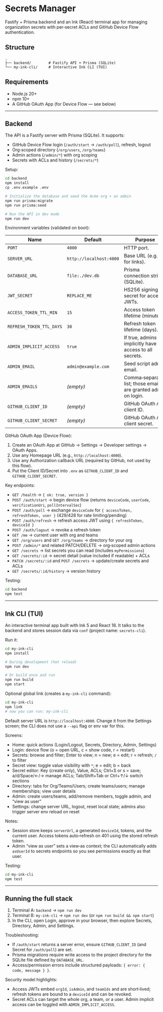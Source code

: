 # Secrets Manager

Fastify + Prisma backend and an Ink (React) terminal app for managing organization secrets with per‑secret ACLs and GitHub Device Flow authentication.

## Structure

```
.
├── backend/        # Fastify API + Prisma (SQLite)
└── my-ink-cli/     # Interactive Ink CLI (TUI)
```

## Requirements

- Node.js 20+
- npm 10+
- A GitHub OAuth App (for Device Flow — see below)

---

## Backend

The API is a Fastify server with Prisma (SQLite). It supports:

- GitHub Device Flow login (`/auth/start` → `/auth/poll`), refresh, logout
- Org‑scoped directory (`/org/users`, `/org/teams`)
- Admin actions (`/admin/*`) with org scoping
- Secrets with ACLs and history (`/secrets/*`)

Setup:

```bash
cd backend
npm install
cp .env.example .env

# Initialize the database and seed the Acme org + an admin
npm run prisma:migrate
npm run prisma:seed

# Run the API in dev mode
npm run dev
```

Environment variables (validated on boot):

| Name | Default | Purpose |
| --- | --- | --- |
| `PORT` | `4000` | HTTP port. |
| `SERVER_URL` | `http://localhost:4000` | Base URL (e.g., for links). |
| `DATABASE_URL` | `file:./dev.db` | Prisma connection string (SQLite). |
| `JWT_SECRET` | `REPLACE_ME` | HS256 signing secret for access JWTs. |
| `ACCESS_TOKEN_TTL_MIN` | `15` | Access token lifetime (minutes). |
| `REFRESH_TOKEN_TTL_DAYS` | `30` | Refresh token lifetime (days). |
| `ADMIN_IMPLICIT_ACCESS` | `true` | If true, admins implicitly have RW access to all secrets. |
| `ADMIN_EMAIL` | `admin@example.com` | Seed script admin email. |
| `ADMIN_EMAILS` | _(empty)_ | Comma‑separated list; those emails are granted admin on login. |
| `GITHUB_CLIENT_ID` | _(empty)_ | GitHub OAuth App client ID. |
| `GITHUB_CLIENT_SECRET` | _(empty)_ | GitHub OAuth App client secret. |

GitHub OAuth App (Device Flow):

1. Create an OAuth App at GitHub → Settings → Developer settings → OAuth Apps.
2. Use any Homepage URL (e.g., `http://localhost:4000`).
3. Use any Authorization callback URL (required by GitHub, not used by this flow).
4. Put the Client ID/Secret into `.env` as `GITHUB_CLIENT_ID` and `GITHUB_CLIENT_SECRET`.

Key endpoints:

- `GET /health` → `{ ok: true, version }`
- `POST /auth/start` → begin device flow (returns `deviceCode`, `userCode`, `verificationUri`, `pollIntervalSec`)
- `POST /auth/poll` → exchange `deviceCode` for `{ accessToken, refreshToken, user }` (429/428 for rate limiting/pending)
- `POST /auth/refresh` → refresh access JWT using `{ refreshToken, deviceId }`
- `POST /auth/logout` → revoke a refresh token
- `GET /me` → current user with org and teams
- `GET /org/users` and `GET /org/teams` → directory for your org
- `POST /admin/*` and related PATCH/DELETE → org‑scoped admin actions
- `GET /secrets` → list secrets you can read (includes `myPermissions`)
- `GET /secrets/:id` → secret detail (value included if readable) + ACLs
- `PATCH /secrets/:id` and `POST /secrets` → update/create secrets and ACLs
- `GET /secrets/:id/history` → version history

Testing:

```bash
cd backend
npm test
```

---

## Ink CLI (TUI)

An interactive terminal app built with Ink 5 and React 18. It talks to the backend and stores session data via `conf` (project name: `secrets-cli`).

Run it:

```bash
cd my-ink-cli
npm install

# During development (hot reload)
npm run dev

# Or build once and run
npm run build
npm start
```

Optional global link (creates a `my-ink-cli` command):

```bash
cd my-ink-cli
npm link
# now you can run: my-ink-cli
```

Default server URL is `http://localhost:4000`. Change it from the Settings screen; the CLI does not use a `--api` flag or env var for this.

Screens:

- Home: quick actions (Login/Logout, Secrets, Directory, Admin, Settings)
- Login: device flow (o = open URL, c = show code, r = restart)
- Secrets: browse and filter; Enter to view; n = new; e = edit; r = refresh; `/` to filter
- Secret view: toggle value visibility with `*`; e = edit; b = back
- Secret editor: Key (create only), Value, ACLs; Ctrl+S or s = save; a/d/Space/←/→ manage ACLs; Tab/Shift+Tab or Ctrl+↑/↓ switch sections
- Directory: tabs for Org/Teams/Users; create teams/users; manage memberships; view user details
- Admin: create users/teams, add/remove members, toggle admin, and “view as user”
- Settings: change server URL, logout, reset local state; admins also trigger server env reload on reset

Notes:

- Session store keeps `serverUrl`, a generated `deviceId`, tokens, and the current user. Access tokens auto‑refresh on 401 using the stored refresh token.
- Admin “view as user” sets a view‑as context; the CLI automatically adds `asUserId` to secrets endpoints so you see permissions exactly as that user.

Testing:

```bash
cd my-ink-cli
npm test
```

---

## Running the full stack

1. Terminal A: `backend` → `npm run dev`
2. Terminal B: `my-ink-cli` → `npm run dev` (or `npm run build && npm start`)
3. In the CLI, open Login, approve in your browser, then explore Secrets, Directory, Admin, and Settings.

Troubleshooting:

- If `/auth/start` returns a server error, ensure `GITHUB_CLIENT_ID` (and Secret for `/auth/poll`) are set.
- Prisma migrations require write access to the project directory for the SQLite file defined by `DATABASE_URL`.
- Access/permission errors include structured payloads: `{ error: { code, message } }`.

Security model highlights:

- Access JWTs embed `orgId`, `isAdmin`, and `teamIds` and are short‑lived; refresh tokens are bound to a `deviceId` and can be revoked.
- Secret ACLs can target the whole org, a team, or a user. Admin implicit access can be toggled with `ADMIN_IMPLICIT_ACCESS`.

